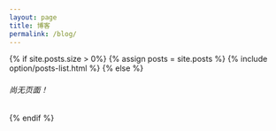 ```yaml
---
layout: page
title: 博客
permalink: /blog/
---
```


{% if site.posts.size > 0%}
{% assign posts = site.posts %}
{% include option/posts-list.html %}
{% else %}
<h6>尚无页面！</h6>
{% endif %}
